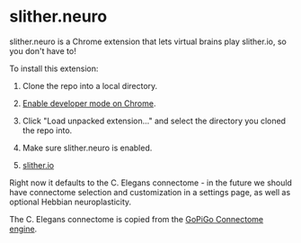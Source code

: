 # slither.neuro
slither.neuro is a Chrome extension that lets virtual brains play slither.io, so you don't have to!

To install this extension:

1. Clone the repo into a local directory.

2. [Enable developer mode on Chrome](https://developer.chrome.com/extensions/faq#faq-dev-01).

3. Click "Load unpacked extension..." and select the directory you cloned the repo into.

4. Make sure slither.neuro is enabled.

5. [slither.io](http://slither.io/)

Right now it defaults to the C. Elegans connectome - in the future we should have connectome selection and customization in a settings page, as well as optional Hebbian neuroplasticity.

The C. Elegans connectome is copied from the [GoPiGo Connectome engine](https://github.com/Connectome/GoPiGo).
